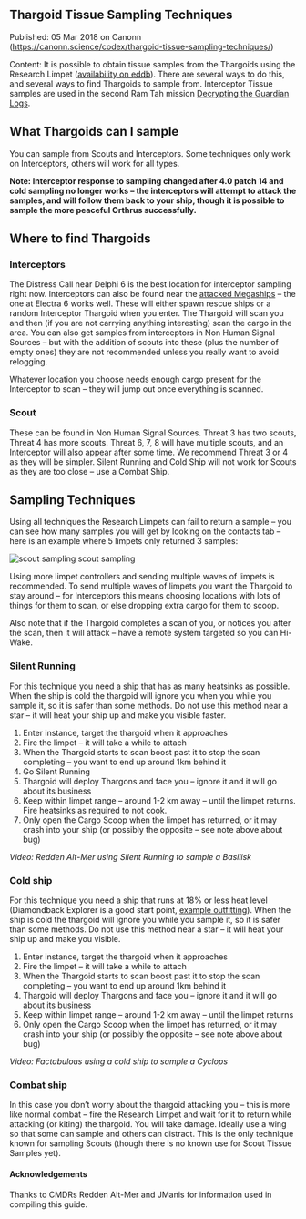 ## Thargoid Tissue Sampling Techniques

Published: 05 Mar 2018 on Canonn (https://canonn.science/codex/thargoid-tissue-sampling-techniques/)

Content: It is possible to obtain tissue samples from the Thargoids using the Research Limpet ([availability on eddb](https://eddb.io/station?m=1617&amp;i=1&amp;r=17072)). There are several ways to do this, and several ways to find Thargoids to sample from. Interceptor Tissue samples are used in the second Ram Tah mission [Decrypting the Guardian Logs](https://canonn.science/codex/ram-tah-decrypting-the-guardian-logs/).

## What Thargoids can I sample

You can sample from Scouts and Interceptors. Some techniques only work on Interceptors, others will work for all types.

**Note: Interceptor response to sampling changed after 4.0 patch 14 and cold sampling no longer works – the interceptors will attempt to attack the samples, and will follow them back to your ship, though it is possible to sample the more peaceful Orthrus successfully.**

## Where to find Thargoids

### Interceptors

The Distress Call near Delphi 6 is the best location for interceptor sampling right now. Interceptors can also be found near the [attacked Megaships](https://canonn.science/tag/thargoid-attack/) – the one at Electra 6 works well. These will either spawn rescue ships or a random Interceptor Thargoid when you enter. The Thargoid will scan you and then (if you are not carrying anything interesting) scan the cargo in the area. You can also get samples from interceptors in Non Human Signal Sources – but with the addition of scouts into these (plus the number of empty ones) they are not recommended unless you really want to avoid relogging.

Whatever location you choose needs enough cargo present for the Interceptor to scan – they will jump out once everything is scanned.

### Scout

These can be found in Non Human Signal Sources. Threat 3 has two scouts, Threat 4 has more scouts. Threat 6, 7, 8 will have multiple scouts, and an Interceptor will also appear after some time. We recommend Threat 3 or 4 as they will be simpler. Silent Running and Cold Ship will not work for Scouts as they are too close – use a Combat Ship.

## Sampling Techniques

Using all techniques the Research Limpets can fail to return a sample – you can see how many samples you will get by looking on the contacts tab – here is an example where 5 limpets only returned 3 samples:

![scout sampling](https://canonn.science/wp-content/uploads/2018/03/scout-sampling-1024x600.png)
scout sampling

Using more limpet controllers and sending multiple waves of limpets is recommended. To send multiple waves of limpets you want the Thargoid to stay around – for Interceptors this means choosing locations with lots of things for them to scan, or else dropping extra cargo for them to scoop.

Also note that if the Thargoid completes a scan of you, or notices you after the scan, then it will attack – have a remote system targeted so you can Hi-Wake.

### Silent Running

For this technique you need a ship that has as many heatsinks as possible. When the ship is cold the thargoid will ignore you when you while you sample it, so it is safer than some methods. Do not use this method near a star – it will heat your ship up and make you visible faster.

1. Enter instance, target the thargoid when it approaches
2. Fire the limpet – it will take a while to attach
3. When the Thargoid starts to scan boost past it to stop the scan completing – you want to end up around 1km behind it
4. Go Silent Running
5. Thargoid will deploy Thargons and face you – ignore it and it will go about its business
6. Keep within limpet range – around 1-2 km away – until the limpet returns. Fire heatsinks as required to not cook.
7. Only open the Cargo Scoop when the limpet has returned, or it may crash into your ship (or possibly the opposite – see note above about bug)

*Video: Redden Alt-Mer using Silent Running to sample a Basilisk*

### Cold ship

For this technique you need a ship that runs at 18% or less heat level (Diamondback Explorer is a good start point, [example outfitting](https://s.orbis.zone/abku)). When the ship is cold the thargoid will ignore you while you sample it, so it is safer than some methods. Do not use this method near a star – it will heat your ship up and make you visible.

1. Enter instance, target the thargoid when it approaches
2. Fire the limpet – it will take a while to attach
3. When the Thargoid starts to scan boost past it to stop the scan completing – you want to end up around 1km behind it
4. Thargoid will deploy Thargons and face you – ignore it and it will go about its business
5. Keep within limpet range – around 1-2 km away – until the limpet returns
6. Only open the Cargo Scoop when the limpet has returned, or it may crash into your ship (or possibly the opposite – see note above about bug)

*Video: Factabulous using a cold ship to sample a Cyclops*

### Combat ship

In this case you don’t worry about the thargoid attacking you – this is more like normal combat – fire the Research Limpet and wait for it to return while attacking (or kiting) the thargoid. You will take damage. Ideally use a wing so that some can sample and others can distract. This is the only technique known for sampling Scouts (though there is no known use for Scout Tissue Samples yet).

#### Acknowledgements

Thanks to CMDRs Redden Alt-Mer and JManis for information used in compiling this guide.